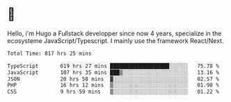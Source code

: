 # 👋 

Hello, i'm Hugo a Fullstack developper since now 4 years, specialize in the ecosysteme JavaScript/Typescript. I mainly use the framework React/Next.

<!--START_SECTION:waka-->

```txt
Total Time: 817 hrs 25 mins

TypeScript       619 hrs 27 mins ███████████████████░░░░░░   75.78 %
JavaScript       107 hrs 35 mins ███▒░░░░░░░░░░░░░░░░░░░░░   13.16 %
JSON             20 hrs 58 mins  ▓░░░░░░░░░░░░░░░░░░░░░░░░   02.57 %
PHP              16 hrs 12 mins  ▒░░░░░░░░░░░░░░░░░░░░░░░░   01.98 %
CSS              9 hrs 59 mins   ▒░░░░░░░░░░░░░░░░░░░░░░░░   01.22 %
```

<!--END_SECTION:waka-->
